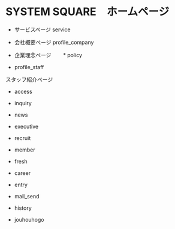 # SYSTEM SQUARE　ホームページ

* サービスページ service
    

* 会社概要ページ profile_company 

* 企業理念ページ
　　* policy

* profile_staff

スタッフ紹介ページ

* access

* inquiry

* news

* executive

* recruit

* member

* fresh

* career

* entry

* mail_send

* history

* jouhouhogo
